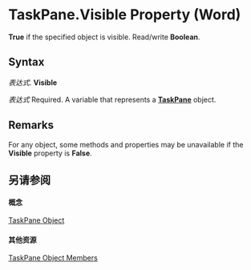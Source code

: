 
# TaskPane.Visible Property (Word)

 **True** if the specified object is visible. Read/write **Boolean**.


## Syntax

 _表达式_. **Visible**

 _表达式_ Required. A variable that represents a **[TaskPane](57367e56-2de5-37bd-a9ca-f1fcb6b8c465.md)** object.


## Remarks

For any object, some methods and properties may be unavailable if the  **Visible** property is **False**.


## 另请参阅


#### 概念


[TaskPane Object](57367e56-2de5-37bd-a9ca-f1fcb6b8c465.md)
#### 其他资源


[TaskPane Object Members](http://msdn.microsoft.com/library/1c99190b-fd46-7a44-2bbe-f4477e16dee2%28Office.15%29.aspx)